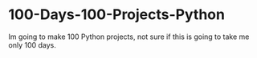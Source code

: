 # 100-Days-100-Projects-Python
Im going to make 100 Python projects, not sure if this is going to take me only 100 days.
